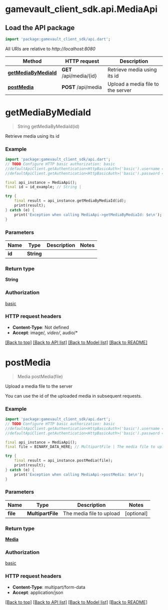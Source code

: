 # gamevault_client_sdk.api.MediaApi

## Load the API package
```dart
import 'package:gamevault_client_sdk/api.dart';
```

All URIs are relative to *http://localhost:8080*

Method | HTTP request | Description
------------- | ------------- | -------------
[**getMediaByMediaId**](MediaApi.md#getmediabymediaid) | **GET** /api/media/{id} | Retrieve media using its id
[**postMedia**](MediaApi.md#postmedia) | **POST** /api/media | Upload a media file to the server


# **getMediaByMediaId**
> String getMediaByMediaId(id)

Retrieve media using its id

### Example
```dart
import 'package:gamevault_client_sdk/api.dart';
// TODO Configure HTTP basic authorization: basic
//defaultApiClient.getAuthentication<HttpBasicAuth>('basic').username = 'YOUR_USERNAME'
//defaultApiClient.getAuthentication<HttpBasicAuth>('basic').password = 'YOUR_PASSWORD';

final api_instance = MediaApi();
final id = id_example; // String | 

try {
    final result = api_instance.getMediaByMediaId(id);
    print(result);
} catch (e) {
    print('Exception when calling MediaApi->getMediaByMediaId: $e\n');
}
```

### Parameters

Name | Type | Description  | Notes
------------- | ------------- | ------------- | -------------
 **id** | **String**|  | 

### Return type

**String**

### Authorization

[basic](../README.md#basic)

### HTTP request headers

 - **Content-Type**: Not defined
 - **Accept**: image/*, video/*, audio/*

[[Back to top]](#) [[Back to API list]](../README.md#documentation-for-api-endpoints) [[Back to Model list]](../README.md#documentation-for-models) [[Back to README]](../README.md)

# **postMedia**
> Media postMedia(file)

Upload a media file to the server

You can use the id of the uploaded media in subsequent requests.

### Example
```dart
import 'package:gamevault_client_sdk/api.dart';
// TODO Configure HTTP basic authorization: basic
//defaultApiClient.getAuthentication<HttpBasicAuth>('basic').username = 'YOUR_USERNAME'
//defaultApiClient.getAuthentication<HttpBasicAuth>('basic').password = 'YOUR_PASSWORD';

final api_instance = MediaApi();
final file = BINARY_DATA_HERE; // MultipartFile | The media file to upload

try {
    final result = api_instance.postMedia(file);
    print(result);
} catch (e) {
    print('Exception when calling MediaApi->postMedia: $e\n');
}
```

### Parameters

Name | Type | Description  | Notes
------------- | ------------- | ------------- | -------------
 **file** | **MultipartFile**| The media file to upload | [optional] 

### Return type

[**Media**](Media.md)

### Authorization

[basic](../README.md#basic)

### HTTP request headers

 - **Content-Type**: multipart/form-data
 - **Accept**: application/json

[[Back to top]](#) [[Back to API list]](../README.md#documentation-for-api-endpoints) [[Back to Model list]](../README.md#documentation-for-models) [[Back to README]](../README.md)

